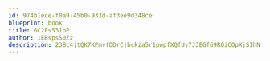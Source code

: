 ```yaml
---
id: 974b1ece-f0a9-45b0-933d-af3ee9d348ce
blueprint: book
title: 6C2Fs531oP
author: 1EBspsS0Zz
description: 23Bc4jtQK7KPmvfDDrCjbckza5r1pwpfXQfUy7JJEGf69RQiCOpXjSIhNfp94FfalRUQjv2sS86zWj4hdlnJJMXr1PjzRMCWYDVf
---
```

